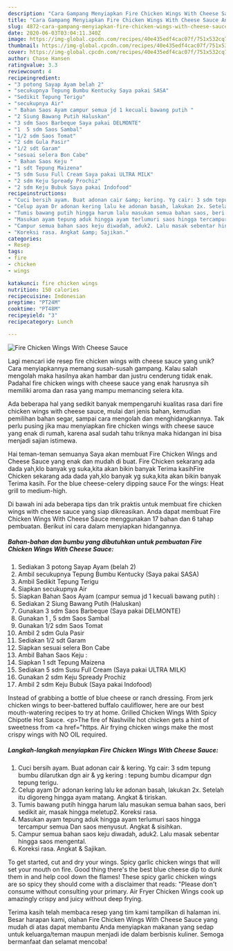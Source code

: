 ```yaml
---
description: "Cara Gampang Menyiapkan Fire Chicken Wings With Cheese Sauce Anti Gagal"
title: "Cara Gampang Menyiapkan Fire Chicken Wings With Cheese Sauce Anti Gagal"
slug: 4872-cara-gampang-menyiapkan-fire-chicken-wings-with-cheese-sauce-anti-gagal
date: 2020-06-03T03:04:11.340Z
image: https://img-global.cpcdn.com/recipes/40e435edf4cac07f/751x532cq70/fire-chicken-wings-with-cheese-sauce-foto-resep-utama.jpg
thumbnail: https://img-global.cpcdn.com/recipes/40e435edf4cac07f/751x532cq70/fire-chicken-wings-with-cheese-sauce-foto-resep-utama.jpg
cover: https://img-global.cpcdn.com/recipes/40e435edf4cac07f/751x532cq70/fire-chicken-wings-with-cheese-sauce-foto-resep-utama.jpg
author: Chase Hansen
ratingvalue: 3.3
reviewcount: 4
recipeingredient:
- "3 potong Sayap Ayam belah 2"
- "secukupnya Tepung Bumbu Kentucky Saya pakai SASA"
- "Sedikit Tepung Terigu"
- "secukupnya Air"
- " Bahan Saos Ayam campur semua jd 1 kecuali bawang putih "
- "2 Siung Bawang Putih Haluskan"
- "3 sdm Saos Barbeque Saya pakai DELMONTE"
- "1  5 sdm Saos Sambal"
- "1/2 sdm Saos Tomat"
- "2 sdm Gula Pasir"
- "1/2 sdt Garam"
- "sesuai selera Bon Cabe"
- " Bahan Saos Keju "
- "1 sdt Tepung Maizena"
- "5 sdm Susu Full Cream Saya pakai ULTRA MILK"
- "2 sdm Keju Spready Prochiz"
- "2 sdm Keju Bubuk Saya pakai Indofood"
recipeinstructions:
- "Cuci bersih ayam. Buat adonan cair &amp; kering. Yg cair: 3 sdm tepung bumbu dilarutkan dgn air &amp; yg kering : tepung bumbu dicampur dgn tepung terigu."
- "Celup ayam Dr adonan kering lalu ke adonan basah, lakukan 2x. Setelah itu digoreng hingga ayam matang. Angkat &amp; tiriskan."
- "Tumis bawang putih hingga harum lalu masukan semua bahan saos, beri sedikit air, masak hingga meletup2. Koreksi rasa."
- "Masukan ayam tepung aduk hingga ayam terlumuri saos hingga tercampur semua Dan saos menyusut. Angkat &amp; sisihkan."
- "Campur semua bahan saos keju diwadah, aduk2. Lalu masak sebentar hingga saos mengental."
- "Koreksi rasa. Angkat &amp; Sajikan."
categories:
- Resep
tags:
- fire
- chicken
- wings

katakunci: fire chicken wings 
nutrition: 150 calories
recipecuisine: Indonesian
preptime: "PT24M"
cooktime: "PT48M"
recipeyield: "3"
recipecategory: Lunch

---
```



![Fire Chicken Wings With Cheese Sauce](https://img-global.cpcdn.com/recipes/40e435edf4cac07f/751x532cq70/fire-chicken-wings-with-cheese-sauce-foto-resep-utama.jpg)

Lagi mencari ide resep fire chicken wings with cheese sauce yang unik? Cara menyiapkannya memang susah-susah gampang. Kalau salah mengolah maka hasilnya akan hambar dan justru cenderung tidak enak. Padahal fire chicken wings with cheese sauce yang enak harusnya sih memiliki aroma dan rasa yang mampu memancing selera kita.

Ada beberapa hal yang sedikit banyak mempengaruhi kualitas rasa dari fire chicken wings with cheese sauce, mulai dari jenis bahan, kemudian pemilihan bahan segar, sampai cara mengolah dan menghidangkannya. Tak perlu pusing jika mau menyiapkan fire chicken wings with cheese sauce yang enak di rumah, karena asal sudah tahu triknya maka hidangan ini bisa menjadi sajian istimewa.

Hai teman-teman semuanya Saya akan membuat Fire Chicken Wings and Cheese Sauce yang enak dan mudah di buat. Fire Chicken sekarang ada dada yah,klo banyak yg suka,kita akan bikin banyak Terima kasihFire Chicken sekarang ada dada yah,klo banyak yg suka,kita akan bikin banyak Terima kasih. For the blue cheese-celery dipping sauce For the wings: Heat grill to medium-high.


Di bawah ini ada beberapa tips dan trik praktis untuk membuat fire chicken wings with cheese sauce yang siap dikreasikan. Anda dapat membuat Fire Chicken Wings With Cheese Sauce menggunakan 17 bahan dan 6 tahap pembuatan. Berikut ini cara dalam menyiapkan hidangannya.

<!--inarticleads1-->

##### Bahan-bahan dan bumbu yang dibutuhkan untuk pembuatan Fire Chicken Wings With Cheese Sauce:

1. Sediakan 3 potong Sayap Ayam (belah 2)
1. Ambil secukupnya Tepung Bumbu Kentucky (Saya pakai SASA)
1. Ambil Sedikit Tepung Terigu
1. Siapkan secukupnya Air
1. Siapkan  Bahan Saos Ayam (campur semua jd 1 kecuali bawang putih) :
1. Sediakan 2 Siung Bawang Putih (Haluskan)
1. Gunakan 3 sdm Saos Barbeque (Saya pakai DELMONTE)
1. Gunakan 1 , 5 sdm Saos Sambal
1. Gunakan 1/2 sdm Saos Tomat
1. Ambil 2 sdm Gula Pasir
1. Sediakan 1/2 sdt Garam
1. Siapkan sesuai selera Bon Cabe
1. Ambil  Bahan Saos Keju :
1. Siapkan 1 sdt Tepung Maizena
1. Sediakan 5 sdm Susu Full Cream (Saya pakai ULTRA MILK)
1. Gunakan 2 sdm Keju Spready Prochiz
1. Ambil 2 sdm Keju Bubuk (Saya pakai Indofood)


Instead of grabbing a bottle of blue cheese or ranch dressing. From jerk chicken wings to beer-battered buffalo cauliflower, here are our best mouth-watering recipes to try at home. Grilled Chicken Wings With Spicy Chipotle Hot Sauce. &lt;p&gt;The fire of Nashville hot chicken gets a hint of sweetness from &lt;a href=&#34;https. Air frying chicken wings make the most crispy wings with NO OIL required. 

<!--inarticleads2-->

##### Langkah-langkah menyiapkan Fire Chicken Wings With Cheese Sauce:

1. Cuci bersih ayam. Buat adonan cair &amp; kering. Yg cair: 3 sdm tepung bumbu dilarutkan dgn air &amp; yg kering : tepung bumbu dicampur dgn tepung terigu.
1. Celup ayam Dr adonan kering lalu ke adonan basah, lakukan 2x. Setelah itu digoreng hingga ayam matang. Angkat &amp; tiriskan.
1. Tumis bawang putih hingga harum lalu masukan semua bahan saos, beri sedikit air, masak hingga meletup2. Koreksi rasa.
1. Masukan ayam tepung aduk hingga ayam terlumuri saos hingga tercampur semua Dan saos menyusut. Angkat &amp; sisihkan.
1. Campur semua bahan saos keju diwadah, aduk2. Lalu masak sebentar hingga saos mengental.
1. Koreksi rasa. Angkat &amp; Sajikan.


To get started, cut and dry your wings. Spicy garlic chicken wings that will set your mouth on fire. Good thing there&#39;s the best blue cheese dip to dunk them in and help cool down the flames! These spicy garlic chicken wings are so spicy they should come with a disclaimer that reads: &#34;Please don&#39;t consume without consulting your primary. Air Fryer Chicken Wings cook up amazingly crispy and juicy without deep frying. 

Terima kasih telah membaca resep yang tim kami tampilkan di halaman ini. Besar harapan kami, olahan Fire Chicken Wings With Cheese Sauce yang mudah di atas dapat membantu Anda menyiapkan makanan yang sedap untuk keluarga/teman maupun menjadi ide dalam berbisnis kuliner. Semoga bermanfaat dan selamat mencoba!

